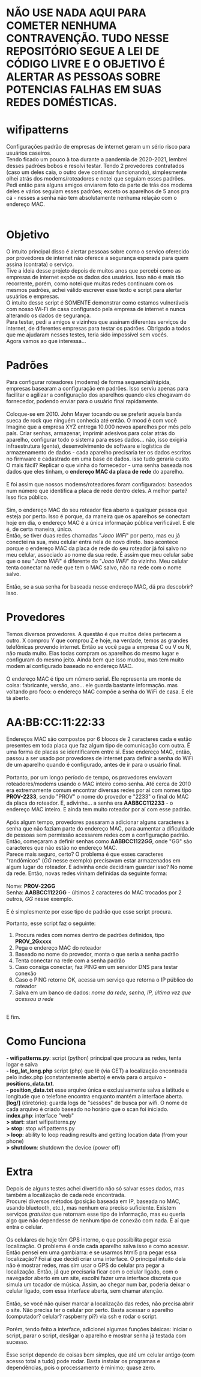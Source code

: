 # NÃO USE NADA AQUI PARA COMETER NENHUMA CONTRAVENÇÃO. TUDO NESSE REPOSITÓRIO SEGUE A LEI DE CÓDIGO LIVRE E O OBJETIVO É ALERTAR AS PESSOAS SOBRE POTENCIAS FALHAS EM SUAS REDES DOMÉSTICAS.

# wifipatterns
Configurações padrão de empresas de internet geram um sério risco para usuários caseiros.
<br>
Tendo ficado um pouco à toa durante a pandemia de 2020-2021, lembrei desses padrões bobos e resolvi testar. Tendo 2 provedores contratados (caso um deles caia, o outro deve continuar funcionando), simplesmente olhei atrás dos modems/roteadores e notei que seguiam esses padrões.<br>
Pedi então para alguns amigos enviarem foto da parte de trás dos modems deles e vários seguiam esses padrões; exceto os aparelhos de 5 anos pra cá - nesses a senha não tem absolutamente nenhuma relação com o endereço MAC.<br>
<br>

# Objetivo
O intuito principal disso é alertar pessoas sobre como o serviço oferecido por provedores de internet não oferece a segurança esperada para quem assina (contrata) o serviço.<br>
Tive a ideia desse projeto depois de muitos anos que percebi como as empresas de internet expõe os dados dos usuários. Isso não é mais tão recorrente, porém, como notei que muitas redes continuam com os mesmos padrões, achei válido escrever esse texto e script para alertar usuários e empresas.<br>
O intuito desse script é SOMENTE demonstrar como estamos vulneráveis com nosso Wi-Fi de casa configurado pela empresa de internet e nunca alterando os dados de segurança.<br>
Para testar, pedi a amigos e vizinhos que assinam diferentes serviços de internet, de diferentes empresas para testar os padrões. Obrigado a todos que me ajudaram nesses testes, teria sido impossível sem vocês.
<br>
Agora vamos ao que interessa...

# Padrões
Para configurar roteadores (modems) de forma sequencial/rápida, empresas basearam a configuração em padrões. Isso serviu apenas para facilitar e agilizar a configuração dos aparelhos quando eles chegavam do fornecedor, podendo enviar para o usuário final rapidamente.<br>
<br>
Coloque-se em 2010. John Mayer tocando ou se preferir aquela banda sueca de rock que ninguém conhecia até então. O mood é com você<br>
Imagine que a empresa XYZ entrega 10.000 novos aparelhos por mês pelo país. Criar senhas, armazenar, imprimir adesivos para colar atrás do aparelho, configurar todo o sistema para esses dados... não, isso exigiria infraestrutura (gente), desenvolvimento de software e logística de armazenamento de dados - cada aparelho precisaria ter os dados escritos no firmware e cadastrado em uma base de dados. isso tudo geraria custo.<br>
O mais fácil? Replicar o que vinha do fornecedor - uma senha baseada nos dados que eles tinham, o <b>endereço MAC da placa de rede</b> do aparelho.<br>
<br>
E foi assim que nossos modems/roteadores foram configurados: baseados num número que identifica a placa de rede dentro deles. A melhor parte? Isso fica público.<br>
<br>
Sim, o endereço MAC do seu roteador fica aberto a qualquer pessoa que esteja por perto. Isso é porque, da maneira que os aparelhos se conectam hoje em dia, o endereço MAC é a única informação pública verificável. E ele é, de certa maneira, único.<br>
Então, se tiver duas redes chamadas "<i>Joao WiFi</i>" por perto, mas eu já conectei na sua, meu celular entra nela de novo direto. Isso acontece porque o endereço MAC da placa de rede do seu roteador já foi salvo no meu celular, associado ao nome da sua rede. É assim que meu celular sabe que o seu "<i>Joao WiFi</i>" é diferente do "<i>Joao WiFi</i>" do vizinho. Meu celular tenta conectar na rede que tem o MAC salvo, não na rede com o nome salvo.<br>
<br>
Então, se a sua senha for baseada nesse endereço MAC, dá pra descobrir? Isso.

# Provedores
Temos diversos provedores. A questão é que muitos deles pertecem a outro. X comprou Y que comprou Z e hoje, na verdade, temos as grandes telefônicas provendo internet. Então se você paga a empresa C ou V ou N, não muda muito. Elas todas compram os aparelhos do mesmo lugar e configuram do mesmo jeito. Ainda bem que isso mudou, mas tem muito modem aí configurado baseado no endereço MAC.<br>
<br>
O endereço MAC é tipo um número serial. Ele representa um monte de coisa: fabricante, versão, ano... ele guarda bastante informação. mas voltando pro foco: o endereço MAC compõe a senha do WiFi de casa. E ele tá aberto.<br>

# AA:BB:CC:11:22:33
Endereços MAC são compostos por 6 blocos de 2 caracteres cada e estão presentes em toda placa que faz algum tipo de comunicação com outra. É uma forma de placas se identificarem entre si. Esse endereço MAC, então, passou a ser usado por provedores de internet para definir a senha do WiFi de um aparelho quando é configurado, antes de ir para o usuário final.<br>
<br>
Portanto, por um longo período de tempo, os provedores enviavam roteadores/modems usando o MAC inteiro como senha. Até cerca de 2010 era extremamente comum encontrar diversas redes por aí com nomes tipo <b>PROV-2233</b>, sendo "PROV" o nome do provedor e "2233" o final do MAC da placa do roteador. E, adivinhe... a senha era <b>AABBCC112233</b> - o endereço MAC inteiro. E ainda tem muito roteador por aí com esse padrão.<br>
<br>
Após algum tempo, provedores passaram a adicionar alguns caracteres à senha que não faziam parte do endereço MAC, para aumentar a dificuldade de pessoas sem permissão acessarem redes com a configuração padrão. Então, começaram a definir senhas como <b>AABBCC1122<i>GG</i></b>, onde "GG" são caracteres que não estão no endereço MAC.<br>
Parece mais seguro, certo? O problema é que esses caracteres "randômicos" (<i>GG</i> nesse exemplo) precisavam estar armazenados em algum lugar do roteador. E adivinha onde decidiram guardar isso? No nome da rede. Então, novas redes vinham definidas da seguinte forma:<br>
<br>
Nome: <b>PROV-22GG</b><br>
Senha: <b>AABBCC1122GG</b> - últimos 2 caracteres do MAC trocados por 2 outros, <i>GG</i> nesse exemplo.<br>
<br>
E é simplesmente por esse tipo de padrão que esse script procura.<br>

Portanto, esse script faz o seguinte:<br>
1. Procura redes com nomes dentro de padrões definidos, tipo <b>PROV_2Gxxxx</b><br>
2. Pega o endereço MAC do roteador<br>
3. Baseado no nome do provedor, monta o que seria a senha padrão<br>
4. Tenta conectar na rede com a senha padrão<br>
5. Caso consiga conectar, faz PING em um servidor DNS para testar conexão<br>
6. Caso o PING retorne OK, acessa um serviço que retorna o IP público do roteador<br>
7. Salva em um banco de dados: <i>nome da rede, senha, IP, última vez que acessou a rede</i><br>
<br>
E fim.

# Como Funciona
<b>- wifipatterns.py</b>: script (python) principal que procura as redes, tenta logar e salva<br>
<b>- log_lat_long.php</b> script (php) que lê (via GET) a localização encontrada pelo index.php (constantemente aberto) e envia para o arquivo <b>-positions_data.txt</b>.<br>
<b>- position_data.txt</b> esse arquivo única e exclusivamente salva a latitude e longitude que o telefone encontra enquanto mantém a interface aberta.<br>
<b>[log/]</b> (diretório): guarda logs de "sessões" de busca por wifi. O nome de cada arquivo é criado baseado no horário que o scan foi iniciado.<br>
<b>index.php</b>: interface "web"<br>
<b> > start</b>: start wifipatterns.py<br>
<b> > stop</b>: stop wifipatterns.py<br>
<b> > loop</b>: ability to loop reading results and getting location data (from your phone)<br>
<b> > shutdown</b>: shutdown the device (power off)<br>


# Extra
Depois de alguns testes achei divertido não só salvar esses dados, mas também a localização de cada rede encontrada.<br>
Procurei diversos métodos (posição baseada em IP, baseada no MAC, usando bluetooth, etc.), mas nenhum era preciso suficiente. Existem serviços *gratuitos* que retornam esse tipo de informação, mas eu queria algo que não dependesse de nenhum tipo de conexão com nada. É aí que entra o celular.<br>
<br>
Os celulares de hoje têm GPS interno, o que possibilita pegar essa localização. O problema é onde cada aparelho salva isso e como acessar. Então pensei em uma gambiarra: e se usarmos html5 pra pegar essa localização? Foi aí que decidi criar uma interface. O principal intuito dela não é mostrar redes, mas sim usar o GPS do celular pra pegar a localização. Então, já que precisaria ficar com o celular ligado, com o navegador aberto em um site, escolhi fazer uma interface discreta que simula um tocador de música. Assim, ao chegar num bar, poderia deixar o celular ligado, com essa interface aberta, sem chamar atenção.<br>
<br>
Então, se você não quiser marcar a localização das redes, não precisa abrir o site. Não precisa ter o celular por perto. Basta acessar o aparelho (computador? celular? raspberry pi?) via ssh e rodar o script.<br>
<br>
Porém, tendo feito a interface, adicionei algumas funções básicas: iniciar o script, parar o script, desligar o aparelho e mostrar senha já testada com sucesso.<br>
<br>
Esse script depende de coisas bem simples, que até um celular antigo (com acesso total a tudo) pode rodar. Basta instalar os programas e dependências, pois o processamento é mínimo; quase zero.
